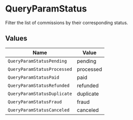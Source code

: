 # QueryParamStatus

Filter the list of commissions by their corresponding status.


## Values

| Name                        | Value                       |
| --------------------------- | --------------------------- |
| `QueryParamStatusPending`   | pending                     |
| `QueryParamStatusProcessed` | processed                   |
| `QueryParamStatusPaid`      | paid                        |
| `QueryParamStatusRefunded`  | refunded                    |
| `QueryParamStatusDuplicate` | duplicate                   |
| `QueryParamStatusFraud`     | fraud                       |
| `QueryParamStatusCanceled`  | canceled                    |